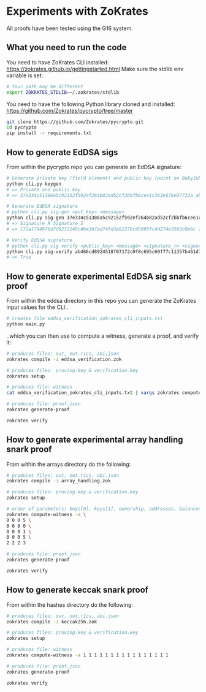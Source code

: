# Experiments with ZoKrates

All proofs have been tested using the G16 system.

## What you need to run the code

You need to have ZoKrates CLI installed: https://zokrates.github.io/gettingstarted.html
Make sure the stdlib env variable is set:
```bash
# Your path may be different
export ZOKRATES_STDLIB=~/.zokrates/stdlib
```

You need to have the following Python library cloned and installed: https://github.com/Zokrates/pycrypto/tree/master

```bash
git clone https://github.com/Zokrates/pycrypto.git
cd pycrypto
pip install -r requirements.txt
```

## How to generate EdDSA sigs

From within the pycrypto repo you can generate an EdDSA signature:

```bash
# Generate private key (field element) and public key (point on BabyJubJub curve)
python cli.py keygen
# => Private and public key
# => 37e334c51386a5c92152f592ef264b82ad52cf2bbfb6cee1c363e67be97732a ab466cd8924518f07172c0f8c695c60f77c11357b461d787ef31864a163f3995

# Generate EdDSA signature
# python cli.py sig-gen <pvt_key> <message>
python cli.py sig-gen 37e334c51386a5c92152f592ef264b82ad52cf2bbfb6cee1c363e67be97732a 11dd22
# => Signature_R Signature_S
# => 172a1794976d7d0272148c4be3b7ad74fd3a82376cd5995fc4d274e3593c0e6c 24e96be628208a9800336d23bd31318d8a9b95bc9bd8f6f01cae207c05062523

# Verify EdDSA signature
# python cli.py sig-verify <public_key> <message> <signature_r> <signature_s>
python cli.py sig-verify ab466cd8924518f07172c0f8c695c60f77c11357b461d787ef31864a163f3995 11dd22 172a1794976d7d0272148c4be3b7ad74fd3a82376cd5995fc4d274e3593c0e6c 24e96be628208a9800336d23bd31318d8a9b95bc9bd8f6f01cae207c05062523
# => True
```

## How to generate experimental EdDSA sig snark proof

From within the eddsa directory in this repo you can generate the ZoKrates input values for the CLI..

```bash
# creates file eddsa_verification_zokrates_cli_inputs.txt
python main.py
```

..which you can then use to compute a witness, generate a proof, and verify it:

```bash
# produces files: out, out.r1cs, abi.json
zokrates compile -i eddsa_verification.zok

# produces files: proving.key & verification.key
zokrates setup

# produces file: witness
cat eddsa_verification_zokrates_cli_inputs.txt | xargs zokrates compute-witness -a

# produces file: proof.json
zokrates generate-proof

zokrates verify
```

## How to generate experimental array handling snark proof

From within the arrays directory do the following:

```bash
# produces files: out, out.r1cs, abi.json
zokrates compile -i array_handling.zok

# produces files: proving.key & verification.key
zokrates setup

# order of parameters: keys[0], keys[1], ownership, addresses, balances
zokrates compute-witness -a \
0 0 0 5 \
0 0 0 0 \
0 0 0 1 \
0 0 0 5 \
2 2 2 3

# produces file: proof.json
zokrates generate-proof

zokrates verify
```

## How to generate keccak snark proof

From within the hashes directory do the following:

```bash
# produces files: out, out.r1cs, abi.json
zokrates compile -i keccak256.zok

# produces files: proving.key & verification.key
zokrates setup

# produces file: witness
zokrates compute-witness -a 1 1 1 1 1 1 1 1 1 1 1 1 1 1 1 1

# produces file: proof.json
zokrates generate-proof

zokrates verify
```
